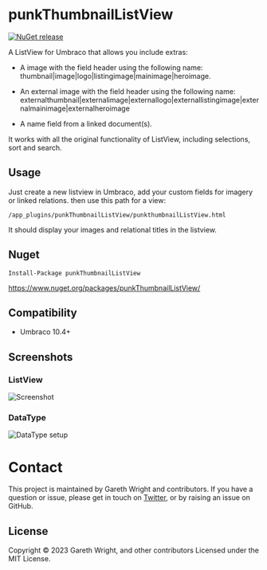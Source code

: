 # punkThumbnailListView

[![NuGet release](https://img.shields.io/nuget/v/punkThumbnailListView.svg)](https://www.nuget.org/packages/punkThumbnailListView/)

A ListView for Umbraco that allows you include extras: 

- A image with the field header using the following name: thumbnail|image|logo|listingimage|mainimage|heroimage.

- An external image with the field header using the following name: externalthumbnail|externalimage|externallogo|externallistingimage|externalmainimage|externalheroimage

- A name field from a linked document(s).

It works with all the original functionality of ListView, including selections, sort and search. 

## Usage 

Just create a new listview in Umbraco, add your custom fields for imagery or linked relations. 
then use this path for a view: 

`/app_plugins/punkThumbnailListView/punkthumbnailListView.html`

It should display your images and relational titles in the listview. 

## Nuget

`Install-Package punkThumbnailListView`

https://www.nuget.org/packages/punkThumbnailListView/

## Compatibility

- Umbraco 10.4+

## Screenshots
  
### ListView
![Screenshot](https://raw.github.com/garpunkal/punkThumbnailListView/main/listview.jpg)

### DataType
![DataType setup](https://raw.github.com/garpunkal/punkThumbnailListView/main/datatype.jpg)

# Contact
This project is maintained by Gareth Wright and contributors. If you have a question or issue, please get in touch on [Twitter](https://twitter.com/garpunkal), or by raising an issue on GitHub.

## License
Copyright © 2023 Gareth Wright, and other contributors
Licensed under the MIT License.